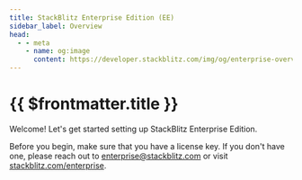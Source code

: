 ```yaml
---
title: StackBlitz Enterprise Edition (EE)
sidebar_label: Overview
head:
  - - meta
    - name: og:image
      content: https://developer.stackblitz.com/img/og/enterprise-overview.png
---
```


# {{ $frontmatter.title }}

Welcome! Let's get started setting up StackBlitz Enterprise Edition.

Before you begin, make sure that you have a license key. If you don't have one, please reach out to [enterprise@stackblitz.com](mailto:enterprise@stackblitz.com) or visit [stackblitz.com/enterprise](https://stackblitz.com/enterprise).

